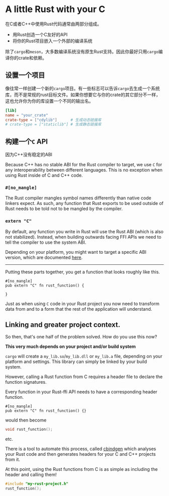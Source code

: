 # A little Rust with your C

在C或者C++中使用Rust代码通常由两部分组成。

- 用Rust创造一个C友好的API
- 将你的Rust项目嵌入一个外部的编译系统

除了`cargo`和`meson`，大多数编译系统没有原生Rust支持。因此你最好只用`cargo`编译你的crate和依赖。

## 设置一个项目

像往常一样创建一个新的`cargo`项目。有一些标志可以告诉`cargo`去生成一个系统库，而不是常规的rust目标文件。如果你想要它与你的crate的其它部分不一样，这也允许你为你的库设置一个不同的输出名。

```toml
[lib]
name = "your_crate"
crate-type = ["cdylib"]      # 生成动态链接库
# crate-type = ["staticlib"] # 生成静态链接库
```

## 构建一个`C` API

因为C++没有稳定的ABI

Because C++ has no stable ABI for the Rust compiler to target, we use `C` for
any interoperability between different languages. This is no exception when using Rust
inside of C and C++ code.

### `#[no_mangle]`

The Rust compiler mangles symbol names differently than native code linkers expect.
As such, any function that Rust exports to be used outside of Rust needs to be told
not to be mangled by the compiler.

### `extern "C"`

By default, any function you write in Rust will use the
Rust ABI (which is also not stabilized).
Instead, when building outwards facing FFI APIs we need to
tell the compiler to use the system ABI.

Depending on your platform, you might want to target a specific ABI version, which are
documented [here](https://doc.rust-lang.org/reference/items/external-blocks.html).

---

Putting these parts together, you get a function that looks roughly like this.

```rust,ignore
#[no_mangle]
pub extern "C" fn rust_function() {

}
```

Just as when using `C` code in your Rust project you now need to transform data
from and to a form that the rest of the application will understand.

## Linking and greater project context.

So then, that's one half of the problem solved.
How do you use this now?

**This very much depends on your project and/or build system**

`cargo` will create a `my_lib.so`/`my_lib.dll` or `my_lib.a` file,
depending on your platform and settings. This library can simply be linked
by your build system.

However, calling a Rust function from C requires a header file to declare
the function signatures.

Every function in your Rust-ffi API needs to have a corresponding header function.

```rust,ignore
#[no_mangle]
pub extern "C" fn rust_function() {}
```

would then become

```C
void rust_function();
```

etc.

There is a tool to automate this process,
called [cbindgen] which analyses your Rust code
and then generates headers for your C and C++ projects from it.

[cbindgen]: https://github.com/eqrion/cbindgen

At this point, using the Rust functions from C
is as simple as including the header and calling them!

```C
#include "my-rust-project.h"
rust_function();
```
